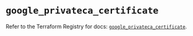 # `google_privateca_certificate`

Refer to the Terraform Registry for docs: [`google_privateca_certificate`](https://registry.terraform.io/providers/hashicorp/google-beta/6.48.0/docs/resources/google_privateca_certificate).
